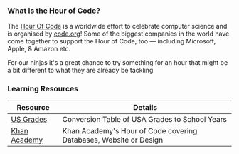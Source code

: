 ### What is the Hour of Code?

The [Hour Of Code](https://hourofcode.com/uk) is a worldwide effort to celebrate computer science and is organised 
by [code.org](https://www.code.org)! Some of the biggest companies in the world have come together to support the 
Hour of Code, too — including Microsoft, Apple, & Amazon etc.

For our ninjas it's a great chance to try something for an hour that might be a bit different to what they are 
already be tackling


### Learning Resources

| Resource      | Details  	|
|-------------	|----------	|
| [US Grades](http://www.pearsonclinical.co.uk/Sitedownloads/Miscpdfs/Gradetoage.pdf) | Conversion Table of USA Grades to School Years | 
| [Khan Academy](https://www.khanacademy.org/hourofcode) | Khan Academy's Hour of Code covering Databases, Website or Design |
